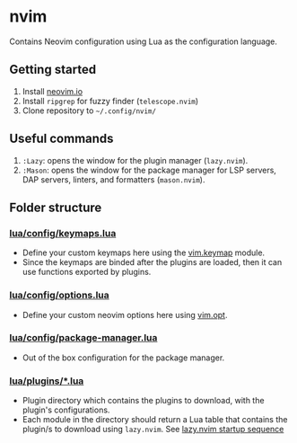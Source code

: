 # nvim

Contains Neovim configuration using Lua as the configuration language.

## Getting started
1. Install [neovim.io](https://neovim.io/)
2. Install `ripgrep` for fuzzy finder (`telescope.nvim`)
3. Clone repository to `~/.config/nvim/`

## Useful commands
1. `:Lazy`: opens the window for the plugin manager (`lazy.nvim`).
2. `:Mason`: opens the window for the package manager for LSP servers, DAP servers, linters, and formatters (`mason.nvim`).

## Folder structure

### [lua/config/keymaps.lua](lua/config/keymaps.lua)
- Define your custom keymaps here using the [vim.keymap](https://neovim.io/doc/user/lua.html#vim.keymap) module.
- Since the keymaps are binded after the plugins are loaded, then it can use functions exported by plugins.

### [lua/config/options.lua](lua/config/options.lua)
- Define your custom neovim options here using [vim.opt](https://neovim.io/doc/user/lua.html#vim.opt).

### [lua/config/package-manager.lua](lua/config/package-manager.lua)
- Out of the box configuration for the package manager.

### [lua/plugins/*.lua](lua/plugins/)
- Plugin directory which contains the plugins to download, with the plugin's configurations.
- Each module in the directory should return a Lua table that contains the plugin/s to download using `lazy.nvim`.
  See [lazy.nvim startup sequence](https://github.com/folke/lazy.nvim?tab=readme-ov-file#%EF%B8%8F-startup-sequence)
